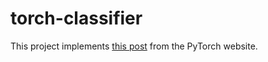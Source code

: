 # torch-classifier

This project implements [this post](https://pytorch.org/tutorials/beginner/blitz/cifar10_tutorial.html) from the PyTorch website.